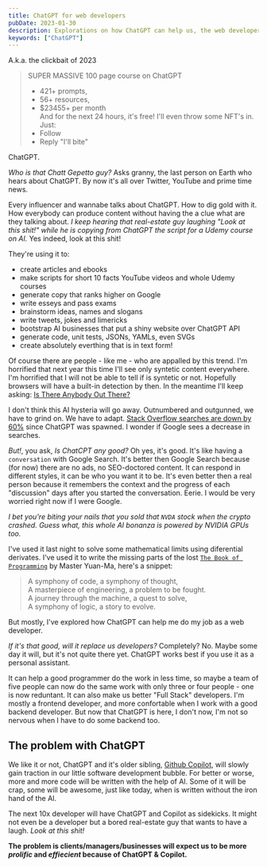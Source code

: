 ```yaml
---
title: ChatGPT for web developers
pubDate: 2023-01-30
description: Explorations on how ChatGPT can help us, the web developers.
keywords: ["ChatGPT"]
---
```


A.k.a. the clickbait of 2023

> SUPER MASSIVE 100 page course on ChatGPT 
> * 421+ prompts, 
> * 56+ resources, 
> * $23455+ per month \
> And for the next 24 hours, it's free! I'll even throw some NFT's in. \
> Just: 
> * Follow 
> * Reply "I'll bite" 

ChatGPT. 

_Who is that Chatt Gepetto guy?_ Asks granny, the last person on Earth who hears about ChatGPT. By now it's all over Twitter, YouTube and prime time news. 

Every influencer and wannabe talks about ChatGPT. How to dig gold with it. How everybody can produce content without having the a clue what are they talking about. _I keep hearing that real-estate guy laughing "Look at this shit!" while he is copying from ChatGPT the script for a Udemy course on AI._ Yes indeed, look at this shit! 

They're using it to: 
* create articles and ebooks
* make scripts for short 10 facts YouTube videos and whole Udemy courses
* generate copy that ranks higher on Google
* write esseys and pass exams
* brainstorm ideas, names and slogans
* write tweets, jokes and limericks
* bootstrap AI businesses that put a shiny website over ChatGPT API 
* generate code, unit tests, JSONs, YAMLs, even SVGs
* create absolutely everthing that is in text form!

Of course there are people  - like me - who are appalled by this trend. I'm horrified that next year this time I'll see only syntetic content everywhere. I'm horrified that I will not be able to tell if is syntetic or not. Hopefully browsers will have a built-in detection by then. In the meantime I'll keep asking: [Is There Anybody Out There?](https://www.youtube.com/watch?v=CIxYe3G3Iz4)

I don't think this AI hysteria will go away. Outnumbered and outgunned, we have to grind on. We have to adapt.
[Stack Overflow searches are down by 60%](https://twitter.com/flaviocopes/status/1620333315919331328?s=43&t=uSgftvbzL10aeP45t_vQSA) since ChatGPT was spawned. I wonder if Google sees a decrease in searches. 

_But!_, you ask, _Is ChatCPT any good?_ Oh yes, it's good. 
It's like having a `conversation` with Google Search. It's better then Google Search because (for now) there are no ads, no SEO-doctored content. It can respond in different styles, it can be who you want it to be. It's even better then a real person because it remembers the context and the progress of each "discussion" days after you started the conversation. Eerie. I would be very worried right now if I were Google. 

_I bet you're biting your nails that you sold that `NVDA` stock when the crypto crashed. Guess what, this whole AI bonanza is powered by NVIDIA GPUs too._

I've used it last night to solve some mathematical limits using diferential derivates. I've used it to write the missing parts of the lost [`The Book of Programming`](https://gist.github.com/jescalan/d0866e7c12e9d0d8fa15) by Master Yuan-Ma, here's a snippet:

> A symphony of code, a symphony of thought, \
> A masterpiece of engineering, a problem to be fought. \
> A journey through the machine, a quest to solve, \
> A symphony of logic, a story to evolve. 

But mostly, I've explored how ChatGPT can help me do my job as a web developer.

_If it's that good, will it replace us developers?_ Completely? No. Maybe some day it will, but it's not quite there yet. ChatGPT works best if you use it as a personal assistant. 

It can help a good programmer do the work in less time, so maybe a team of five people can now do the same work with only three or four people - one is now reduntant. It can also make us better "Full Stack" developers. I'm mostly a frontend developer, and more confortable when I work with a good backend developer. But now that ChatGPT is here, I don't now, I'm not so nervous when I have to do some backend too.

## The problem with ChatGPT

We like it or not, ChatGPT and it's older sibling, [Github Copilot](https://github.com/features/copilot), will slowly gain traction in our little software development bubble. For better or worse, more and more code will be written with the help of AI. Some of it will be crap, some will be awesome, just like today, when is written without the iron hand of the AI.

The next 10x developer will have ChatGPT and Copilot as sidekicks. It might not even be a developer but a bored real-estate guy that wants to have a laugh. _Look at this shit!_

**The problem is clients/managers/businesses will expect us to be more _prolific_ and _effiecient_ because of ChatGPT & Copilot.**



